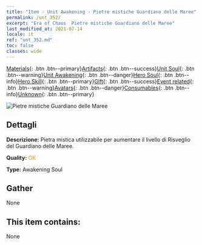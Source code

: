 ```yaml
---
title: "Item - Unit Awakening - Pietre mistiche Guardiano delle Maree"
permalink: /unt_352/
excerpt: "Era of Chaos  Pietre mistiche Guardiano delle Maree"
last_modified_at: 2021-07-14
locale: it
ref: "unt_352.md"
toc: false
classes: wide
---
```

 [Materials](/ItemsIT/){: .btn .btn--primary}[Artifacts](/ItemsIT/Artifacts/){: .btn .btn--success}[Unit Soul](/ItemsIT/UnitSoul/){: .btn .btn--warning}[Unit Awakening](/ItemsIT/UnitAwakening/){: .btn .btn--danger}[Hero Soul](/ItemsIT/HeroSoul/){: .btn .btn--info}[Hero Skill](/ItemsIT/HeroSkill/){: .btn .btn--primary}[Gift](/ItemsIT/Gift/){: .btn .btn--success}[Event related](/ItemsIT/Events/){: .btn .btn--warning}[Avatars](/ItemsIT/Avatars/){: .btn .btn--danger}[Consumables](/ItemsIT/Consumables/){: .btn .btn--info}[Unknown](/ItemsIT/Unknown/){: .btn .btn--primary}

 ![Pietre mistiche Guardiano delle Maree](/images/u/tia_yurenyongshi.jpg)

## Dettagli
 **Descrizione:** Pietra mistica utilizzabile per aumentare il livello di Risveglio del Guardiano delle Maree.

 **Quality:** <span style="color: #FF8C00">OK</span>

 **Type:** Awakening Soul

## Gather

  None

## This item contains:

  None

